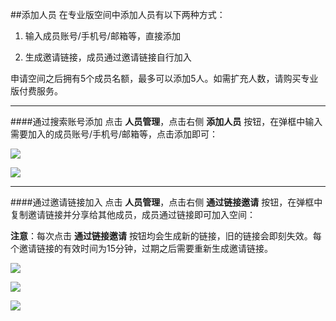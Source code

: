 ##添加人员
在专业版空间中添加人员有以下两种方式：

1. 输入成员账号/手机号/邮箱等，直接添加

2. 生成邀请链接，成员通过邀请链接自行加入

申请空间之后拥有5个成员名额，最多可以添加5人。如需扩充人数，请购买专业版付费服务。

---

####通过搜索账号添加
点击 **人员管理**，点击右侧 **添加人员** 按钮，在弹框中输入需要加入的成员账号/手机号/邮箱等，点击添加即可：

![](http://data.eolinker.com/course/VPZh64t4ed65b30fad82415186eb0dcda123e54bdf431de)

![](http://data.eolinker.com/course/W6FM4h237dd3d5f44bd16b442fddbe1070f7cc8e3f06d95)

---

####通过邀请链接加入
点击 **人员管理**，点击右侧 **通过链接邀请** 按钮，在弹框中复制邀请链接并分享给其他成员，成员通过链接即可加入空间：

**注意**：每次点击 **通过链接邀请** 按钮均会生成新的链接，旧的链接会即刻失效。每个邀请链接的有效时间为15分钟，过期之后需要重新生成邀请链接。

![](http://data.eolinker.com/course/FYNuYvR86bd8dd8ebfb9fcb3596b4c31ec1595801477a34)

![](http://data.eolinker.com/course/ZQChRdH50611572afb7a62775ba680a134a1506e058c63e)

![](http://data.eolinker.com/course/8praJYA654dbdd5c2025c4e70f0cb427e89cbb136bf27aa)